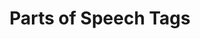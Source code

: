 ---
word: "true"

title: "Parts of Speech Tags"

categories: ['']

tags: ['Parts', 'of', 'Speech', 'Tags']

arwords: 'علامات أجزاء الكلام'

arexps: []

enwords: ['Parts of Speech Tags']

enexps: []

arlexicons: 'ع'

enlexicons: 'P'

authors: ['Ruqayya Roshdy']

translators: ['X']

citations: 'تطبيقات أساسية في المعالجة الآلية للغة العربية'

sources: 'مركز الملك عبدالله بن عبدالعزيز الدولي لخدمة اللغة العربية'

slug: ""
---